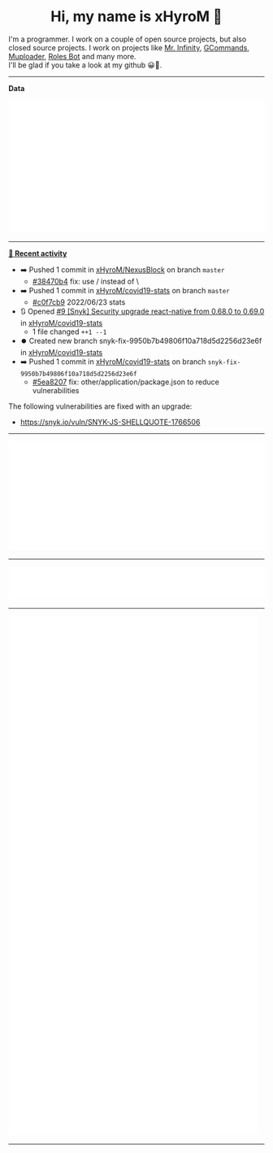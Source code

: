 <p align="center">
    <!-- <img src="https://avatars.githubusercontent.com/u/56601352" width="192" alt="hyro's pfp" /> -->
    <h1 align="center">Hi, my name is xHyroM 👋</h1>
</p>

I'm a programmer. I work on a couple of open source projects, but also closed source projects. I work on projects like [Mr. Infinity](https://discord.com/oauth2/authorize?client_id=720321585625694239&scope=bot%20applications.commands&permissions=8&redirect_uri=https://blobs.gq/imanager&prompt=consent&response_type=code), [GCommands](https://github.com/Garlic-Team/GCommands), [Muploader](https://github.com/xHyroM/Muploder), [Roles Bot](https://github.com/xHyroM/roles-bot) and many more.  
I'll be glad if you take a look at my github 😀👀.

___
**Data**

<img src="https://github.com/xHyroM/xHyroM/blob/master/.cache/base.svg">

___

**[📰 Recent activity](https://github.com/xHyroM)**
* ➡️ Pushed 1 commit in [xHyroM/NexusBlock](https://github.com/xHyroM/NexusBlock) on branch `master`
  * [#38470b4](https://github.com/xHyroM/NexusBlock/commit/38470b4) fix: use / instead of \\
* ➡️ Pushed 1 commit in [xHyroM/covid19-stats](https://github.com/xHyroM/covid19-stats) on branch `master`
  * [#c0f7cb9](https://github.com/xHyroM/covid19-stats/commit/c0f7cb9) 2022/06/23 stats
* 🔃 Opened [#9 [Snyk] Security upgrade react-native from 0.68.0 to 0.69.0](https://github.com/xHyroM/covid19-stats/pull/9) in [xHyroM/covid19-stats](https://github.com/xHyroM/covid19-stats)
  * 1 file changed `++1 --1`
* ⏺️ Created new branch snyk-fix-9950b7b49806f10a718d5d2256d23e6f in [xHyroM/covid19-stats](https://github.com/xHyroM/covid19-stats)
* ➡️ Pushed 1 commit in [xHyroM/covid19-stats](https://github.com/xHyroM/covid19-stats) on branch `snyk-fix-9950b7b49806f10a718d5d2256d23e6f`
  * [#5ea8207](https://github.com/xHyroM/covid19-stats/commit/5ea8207) fix: other/application/package.json to reduce vulnerabilities

The following vulnerabilities are fixed with an upgrade:
- https://snyk.io/vuln/SNYK-JS-SHELLQUOTE-1766506


___

<img src="https://github.com/xHyroM/xHyroM/blob/master/.cache/isocalendar.svg">

___

<img src="https://github.com/xHyroM/xHyroM/blob/master/.cache/languages.svg">

___

<img src="https://github.com/xHyroM/xHyroM/blob/master/.cache/achievements.svg">

___
